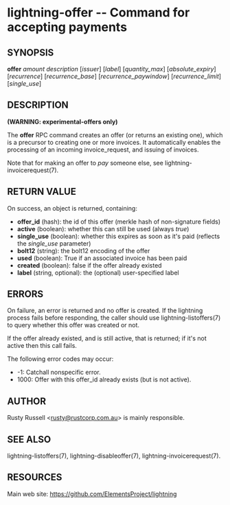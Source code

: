 lightning-offer -- Command for accepting payments
=================================================

SYNOPSIS
--------

**offer** *amount* *description* [*issuer*] [*label*] [*quantity\_max*] [*absolute\_expiry*] [*recurrence*] [*recurrence\_base*] [*recurrence\_paywindow*] [*recurrence\_limit*] [*single\_use*]

DESCRIPTION
-----------

**(WARNING: experimental-offers only)**

The **offer** RPC command creates an offer (or returns an existing
one), which is a precursor to creating one or more invoices. It
automatically enables the processing of an incoming invoice\_request,
and issuing of invoices.

Note that for making an offer to *pay* someone else, see lightning-invoicerequest(7).

RETURN VALUE
------------

[comment]: # (GENERATE-FROM-SCHEMA-START)
On success, an object is returned, containing:

- **offer\_id** (hash): the id of this offer (merkle hash of non-signature fields)
- **active** (boolean): whether this can still be used (always *true*)
- **single\_use** (boolean): whether this expires as soon as it's paid (reflects the *single\_use* parameter)
- **bolt12** (string): the bolt12 encoding of the offer
- **used** (boolean): True if an associated invoice has been paid
- **created** (boolean): false if the offer already existed
- **label** (string, optional): the (optional) user-specified label

[comment]: # (GENERATE-FROM-SCHEMA-END)

ERRORS
------

On failure, an error is returned and no offer is created. If the
lightning process fails before responding, the caller should use
lightning-listoffers(7) to query whether this offer was created or
not.

If the offer already existed, and is still active, that is returned;
if it's not active then this call fails.

The following error codes may occur:

- -1: Catchall nonspecific error.
- 1000: Offer with this offer\_id already exists (but is not active).

AUTHOR
------

Rusty Russell <<rusty@rustcorp.com.au>> is mainly responsible.

SEE ALSO
--------

lightning-listoffers(7), lightning-disableoffer(7), lightning-invoicerequest(7).

RESOURCES
---------

Main web site: <https://github.com/ElementsProject/lightning>

[comment]: # ( SHA256STAMP:3ad09aed48fb17db5fae6d401f21e50a4479e970199bd039b453868057829653)
